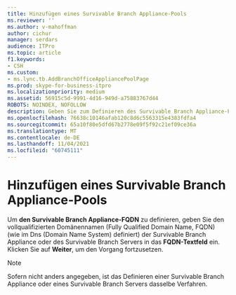 ```yaml
---
title: Hinzufügen eines Survivable Branch Appliance-Pools
ms.reviewer: ''
ms.author: v-mahoffman
author: cichur
manager: serdars
audience: ITPro
ms.topic: article
f1.keywords:
- CSH
ms.custom:
- ms.lync.tb.AddBranchOfficeAppliancePoolPage
ms.prod: skype-for-business-itpro
ms.localizationpriority: medium
ms.assetid: 56915c5d-9991-4d16-949d-a75883767d44
ROBOTS: NOINDEX, NOFOLLOW
description: Geben Sie zum Definieren des Survivable Branch Appliance-FQDN den vollqualifizierten Domänennamen (Fully Qualified Domain Name Name, FQDN) (wie im Dns (Domain Name System) definiert) der Survivable Branch Appliance oder des Survivable Branch Servers im FQDN-Textfeld ein. Klicken Sie auf Weiter, um den Vorgang fortzusetzen.
ms.openlocfilehash: 76638c10146afab120c8d6c5563315e4383fdfa4
ms.sourcegitcommit: 65a10f80e5dfd67b2778e09f5f92c21ef09ce36a
ms.translationtype: MT
ms.contentlocale: de-DE
ms.lasthandoff: 11/04/2021
ms.locfileid: "60745111"
---
```

# <a name="add-survivable-branch-appliance-pool"></a>Hinzufügen eines Survivable Branch Appliance-Pools
 
Um **den Survivable Branch Appliance-FQDN** zu definieren, geben Sie den vollqualifizierten Domänennamen (Fully Qualified Domain Name, FQDN) (wie im Dns (Domain Name System) definiert) der Survivable Branch Appliance oder des Survivable Branch Servers in das **FQDN-Textfeld** ein. Klicken Sie auf **Weiter**, um den Vorgang fortzusetzen.
  
> [!NOTE]
> Sofern nicht anders angegeben, ist das Definieren einer Survivable Branch Appliance oder eines Survivable Branch Servers dasselbe Verfahren. 
  

